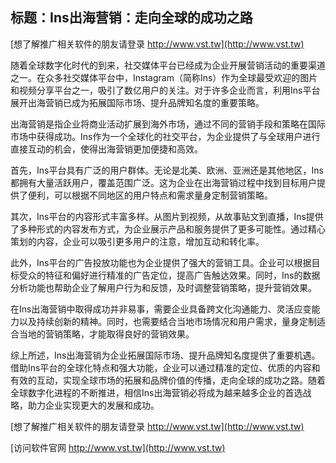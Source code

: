 ## **标题：Ins出海营销：走向全球的成功之路**

[想了解推广相关软件的朋友请登录 http://www.vst.tw](http://www.vst.tw)

随着全球数字化时代的到来，社交媒体平台已经成为企业开展营销活动的重要渠道之一。在众多社交媒体平台中，Instagram（简称Ins）作为全球最受欢迎的图片和视频分享平台之一，吸引了数亿用户的关注。对于许多企业而言，利用Ins平台展开出海营销已成为拓展国际市场、提升品牌知名度的重要策略。

出海营销是指企业将商业活动扩展到海外市场，通过不同的营销手段和策略在国际市场中获得成功。Ins作为一个全球化的社交平台，为企业提供了与全球用户进行直接互动的机会，使得出海营销更加便捷和高效。

首先，Ins平台具有广泛的用户群体。无论是北美、欧洲、亚洲还是其他地区，Ins都拥有大量活跃用户，覆盖范围广泛。这为企业在出海营销过程中找到目标用户提供了便利，可以根据不同地区的用户特点和需求量身定制营销策略。

其次，Ins平台的内容形式丰富多样。从图片到视频，从故事贴文到直播，Ins提供了多种形式的内容发布方式，为企业展示产品和服务提供了更多可能性。通过精心策划的内容，企业可以吸引更多用户的注意，增加互动和转化率。

此外，Ins平台的广告投放功能也为企业提供了强大的营销工具。企业可以根据目标受众的特征和偏好进行精准的广告定位，提高广告触达效果。同时，Ins的数据分析功能也帮助企业了解用户行为和反馈，及时调整营销策略，提升营销效果。

在Ins出海营销中取得成功并非易事，需要企业具备跨文化沟通能力、灵活应变能力以及持续创新的精神。同时，也需要结合当地市场情况和用户需求，量身定制适合当地的营销策略，才能取得良好的营销效果。

综上所述，Ins出海营销为企业拓展国际市场、提升品牌知名度提供了重要机遇。借助Ins平台的全球化特点和强大功能，企业可以通过精准的定位、优质的内容和有效的互动，实现全球市场的拓展和品牌价值的传播，走向全球的成功之路。随着全球数字化进程的不断推进，相信Ins出海营销必将成为越来越多企业的首选战略，助力企业实现更大的发展和成功。

[想了解推广相关软件的朋友请登录 http://www.vst.tw](http://www.vst.tw)


[访问软件官网 http://www.vst.tw](http://www.vst.tw)
